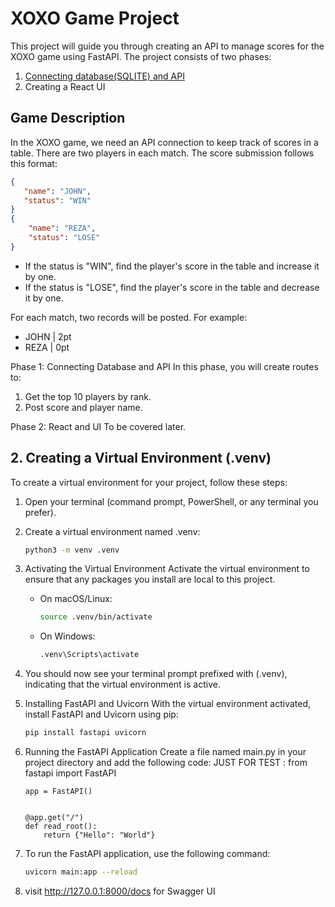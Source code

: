 # XOXO Game Project

This project will guide you through creating an API to manage scores for the XOXO game using FastAPI. The project consists of two phases:

1. [Connecting database(SQLITE) and API](https://fastapi.tiangolo.com/tutorial/sql-databases/)
2. Creating a React UI

## Game Description

In the XOXO game, we need an API connection to keep track of scores in a table. There are two players in each match. The score submission follows this format:

```json
{
   "name": "JOHN",
   "status": "WIN"
}
{
    "name": "REZA",
    "status": "LOSE"
}
```

- If the status is "WIN", find the player's score in the table and increase it by one.
- If the status is "LOSE", find the player's score in the table and decrease it by one.

For each match, two records will be posted. For example:

- JOHN | 2pt
- REZA | 0pt

Phase 1: Connecting Database and API
In this phase, you will create routes to:

1. Get the top 10 players by rank.
2. Post score and player name.

Phase 2: React and UI
To be covered later.

## 2. Creating a Virtual Environment (.venv)

To create a virtual environment for your project, follow these steps:

1. Open your terminal (command prompt, PowerShell, or any terminal you prefer).
2. Create a virtual environment named .venv:

   ```bash
   python3 -m venv .venv
   ```

3. Activating the Virtual Environment
   Activate the virtual environment to ensure that any packages you install are local to this project.
   - On macOS/Linux:
     ```bash
     source .venv/bin/activate
     ```
   - On Windows:
     ```bash
     .venv\Scripts\activate
     ```
4. You should now see your terminal prompt prefixed with (.venv), indicating that the virtual environment is active.
5. Installing FastAPI and Uvicorn
   With the virtual environment activated, install FastAPI and Uvicorn using pip:
   ```bash
   pip install fastapi uvicorn
   ```
6. Running the FastAPI Application
   Create a file named main.py in your project directory and add the following code:
   JUST FOR TEST :
   from fastapi import FastAPI

   ```
   app = FastAPI()


   @app.get("/")
   def read_root():
       return {"Hello": "World"}
   ```

7. To run the FastAPI application, use the following command:

   ```bash
   uvicorn main:app --reload
   ```

8. visit http://127.0.0.1:8000/docs for Swagger UI
